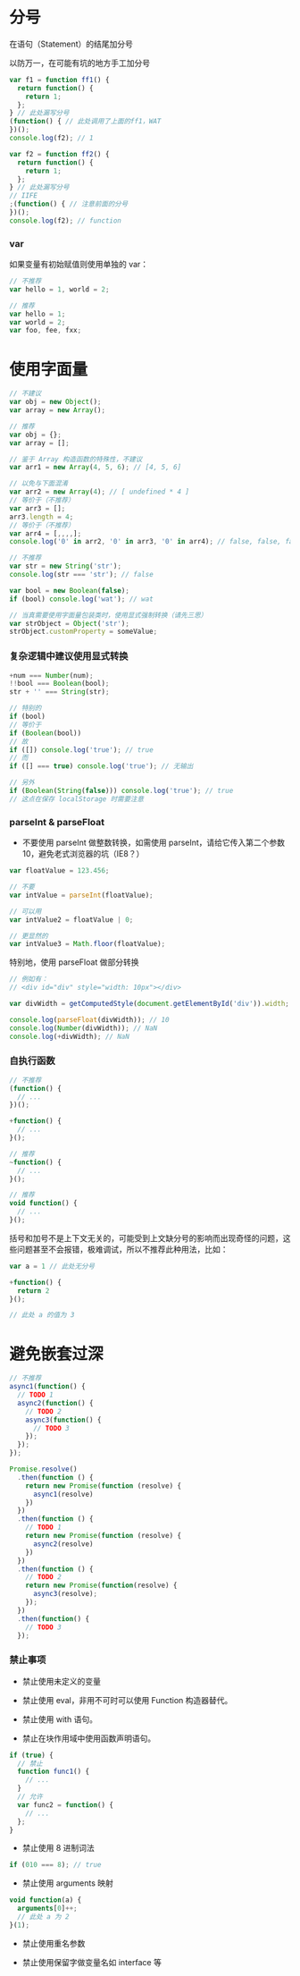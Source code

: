 
# 分号

在语句（Statement）的结尾加分号

以防万一，在可能有坑的地方手工加分号

``` js
var f1 = function ff1() {
  return function() {
    return 1;
  };
} // 此处漏写分号
(function() { // 此处调用了上面的ff1，WAT
})();
console.log(f2); // 1

var f2 = function ff2() {
  return function() {
    return 1;
  };
} // 此处漏写分号
// IIFE
;(function() { // 注意前面的分号
})();
console.log(f2); // function
```

### var

如果变量有初始赋值则使用单独的 var：

``` js
// 不推荐
var hello = 1, world = 2;

// 推荐
var hello = 1;
var world = 2;
var foo, fee, fxx;
```

# 使用字面量

``` js
// 不建议
var obj = new Object();
var array = new Array();

// 推荐
var obj = {};
var array = [];

// 鉴于 Array 构造函数的特殊性，不建议
var arr1 = new Array(4, 5, 6); // [4, 5, 6]

// 以免与下面混淆
var arr2 = new Array(4); // [ undefined * 4 ]
// 等价于（不推荐）
var arr3 = [];
arr3.length = 4;
// 等价于（不推荐）
var arr4 = [,,,,];
console.log('0' in arr2, '0' in arr3, '0' in arr4); // false, false, false

// 不推荐
var str = new String('str');
console.log(str === 'str'); // false

var bool = new Boolean(false);
if (bool) console.log('wat'); // wat

// 当真需要使用字面量包装类时，使用显式强制转换（请先三思）
var strObject = Object('str');
strObject.customProperty = someValue;
```


### 复杂逻辑中建议使用显式转换

``` js
+num === Number(num);
!!bool === Boolean(bool);
str + '' === String(str);

// 特别的
if (bool)
// 等价于
if (Boolean(bool))
// 故
if ([]) console.log('true'); // true
// 而
if ([] === true) console.log('true'); // 无输出

// 另外
if (Boolean(String(false))) console.log('true'); // true
// 这点在保存 localStorage 时需要注意
```

### parseInt & parseFloat

- 不要使用 parseInt 做整数转换，如需使用 parseInt，请给它传入第二个参数 10，避免老式浏览器的坑（IE8？）

``` js
var floatValue = 123.456;

// 不要
var intValue = parseInt(floatValue);

// 可以用
var intValue2 = floatValue | 0;

// 更显然的
var intValue3 = Math.floor(floatValue);
```

特别地，使用 parseFloat 做部分转换

``` js
// 例如有：
// <div id="div" style="width: 10px"></div>

var divWidth = getComputedStyle(document.getElementById('div')).width; // '10px'

console.log(parseFloat(divWidth)); // 10
console.log(Number(divWidth)); // NaN
console.log(+divWidth); // NaN
```

### 自执行函数

``` js
// 不推荐
(function() {
  // ...
})();

+function() {
  // ...
}();

// 推荐
~function() {
  // ...
}();

// 推荐
void function() {
  // ...
}();
```

括号和加号不是上下文无关的，可能受到上文缺分号的影响而出现奇怪的问题，这些问题甚至不会报错，极难调试，所以不推荐此种用法，比如：

``` js
var a = 1 // 此处无分号

+function() {
  return 2
}();

// 此处 a 的值为 3
```

# 避免嵌套过深

``` js
// 不推荐
async1(function() {
  // TODO 1
  async2(function() {
    // TODO 2
    async3(function() {
      // TODO 3
    });
  });
});

Promise.resolve()
  .then(function () {
    return new Promise(function (resolve) {
      async1(resolve)
    })
  })
  .then(function () {
    // TODO 1
    return new Promise(function (resolve) {
      async2(resolve)
    })
  })
  .then(function () {
    // TODO 2
    return new Promise(function(resolve) {
      async3(resolve);
    });
  })
  .then(function() {
    // TODO 3
  });
```

### 禁止事项

- 禁止使用未定义的变量

- 禁止使用 eval，非用不可时可以使用 Function 构造器替代。

- 禁止使用 with 语句。

- 禁止在块作用域中使用函数声明语句。

``` js
if (true) {
  // 禁止
  function func1() {
    // ...
  }
  // 允许
  var func2 = function() {
    // ...
  };
}
```

- 禁止使用 8 进制词法

``` js
if (010 === 8); // true
```

- 禁止使用 arguments 映射

``` js
void function(a) {
  arguments[0]++;
  // 此处 a 为 2
}(1);
```

- 禁止使用重名参数

- 禁止使用保留字做变量名如 interface 等

### 